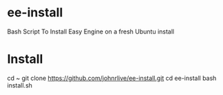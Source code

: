 # ee-install
Bash Script To Install Easy Engine on a fresh Ubuntu install

# Install

cd ~
git clone https://github.com/johnrlive/ee-install.git
cd ee-install
bash install.sh
